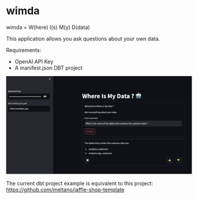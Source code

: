 # wimda
wimda = W(here) I(s) M(y) D(data)

This application allows you ask questions about your own data.

Requirements:
* OpenAI API Key
* A manifest.json DBT project

![Screenchot](files/app_screenshot.png)

The current dbt project example is equivalent to this project: https://github.com/meltano/jaffle-shop-template

